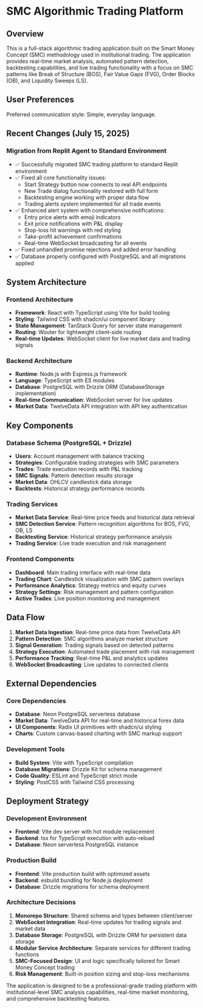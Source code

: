 # SMC Algorithmic Trading Platform

## Overview

This is a full-stack algorithmic trading application built on the Smart Money Concept (SMC) methodology used in institutional trading. The application provides real-time market analysis, automated pattern detection, backtesting capabilities, and live trading functionality with a focus on SMC patterns like Break of Structure (BOS), Fair Value Gaps (FVG), Order Blocks (OB), and Liquidity Sweeps (LS).

## User Preferences

Preferred communication style: Simple, everyday language.

## Recent Changes (July 15, 2025)

### Migration from Replit Agent to Standard Environment
- ✅ Successfully migrated SMC trading platform to standard Replit environment
- ✅ Fixed all core functionality issues:
  - Start Strategy button now connects to real API endpoints
  - New Trade dialog functionality restored with full form
  - Backtesting engine working with proper data flow
  - Trading alerts system implemented for all trade events
- ✅ Enhanced alert system with comprehensive notifications:
  - Entry price alerts with emoji indicators
  - Exit price notifications with P&L display
  - Stop-loss hit warnings with red styling
  - Take-profit achievement confirmations
  - Real-time WebSocket broadcasting for all events
- ✅ Fixed unhandled promise rejections and added error handling
- ✅ Database properly configured with PostgreSQL and all migrations applied

## System Architecture

### Frontend Architecture
- **Framework**: React with TypeScript using Vite for build tooling
- **Styling**: Tailwind CSS with shadcn/ui component library
- **State Management**: TanStack Query for server state management
- **Routing**: Wouter for lightweight client-side routing
- **Real-time Updates**: WebSocket client for live market data and trading signals

### Backend Architecture
- **Runtime**: Node.js with Express.js framework
- **Language**: TypeScript with ES modules
- **Database**: PostgreSQL with Drizzle ORM (DatabaseStorage implementation)
- **Real-time Communication**: WebSocket server for live updates
- **Market Data**: TwelveData API integration with API key authentication

## Key Components

### Database Schema (PostgreSQL + Drizzle)
- **Users**: Account management with balance tracking
- **Strategies**: Configurable trading strategies with SMC parameters
- **Trades**: Trade execution records with P&L tracking
- **SMC Signals**: Pattern detection results storage
- **Market Data**: OHLCV candlestick data storage
- **Backtests**: Historical strategy performance records

### Trading Services
- **Market Data Service**: Real-time price feeds and historical data retrieval
- **SMC Detection Service**: Pattern recognition algorithms for BOS, FVG, OB, LS
- **Backtesting Service**: Historical strategy performance analysis
- **Trading Service**: Live trade execution and risk management

### Frontend Components
- **Dashboard**: Main trading interface with real-time data
- **Trading Chart**: Candlestick visualization with SMC pattern overlays
- **Performance Analytics**: Strategy metrics and equity curves
- **Strategy Settings**: Risk management and pattern configuration
- **Active Trades**: Live position monitoring and management

## Data Flow

1. **Market Data Ingestion**: Real-time price data from TwelveData API
2. **Pattern Detection**: SMC algorithms analyze market structure
3. **Signal Generation**: Trading signals based on detected patterns
4. **Strategy Execution**: Automated trade placement with risk management
5. **Performance Tracking**: Real-time P&L and analytics updates
6. **WebSocket Broadcasting**: Live updates to connected clients

## External Dependencies

### Core Dependencies
- **Database**: Neon PostgreSQL serverless database
- **Market Data**: TwelveData API for real-time and historical forex data
- **UI Components**: Radix UI primitives with shadcn/ui styling
- **Charts**: Custom canvas-based charting with SMC markup support

### Development Tools
- **Build System**: Vite with TypeScript compilation
- **Database Migrations**: Drizzle Kit for schema management
- **Code Quality**: ESLint and TypeScript strict mode
- **Styling**: PostCSS with Tailwind CSS processing

## Deployment Strategy

### Development Environment
- **Frontend**: Vite dev server with hot module replacement
- **Backend**: tsx for TypeScript execution with auto-reload
- **Database**: Neon serverless PostgreSQL instance

### Production Build
- **Frontend**: Vite production build with optimized assets
- **Backend**: esbuild bundling for Node.js deployment
- **Database**: Drizzle migrations for schema deployment

### Architecture Decisions

1. **Monorepo Structure**: Shared schema and types between client/server
2. **WebSocket Integration**: Real-time updates for trading signals and market data
3. **Database Storage**: PostgreSQL with Drizzle ORM for persistent data storage
4. **Modular Service Architecture**: Separate services for different trading functions
5. **SMC-Focused Design**: UI and logic specifically tailored for Smart Money Concept trading
6. **Risk Management**: Built-in position sizing and stop-loss mechanisms

The application is designed to be a professional-grade trading platform with institutional-level SMC analysis capabilities, real-time market monitoring, and comprehensive backtesting features.